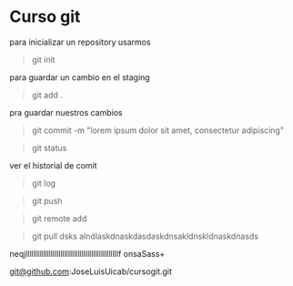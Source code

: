  
# Curso git 

 para inicializar
 un repository usarmos <br>
 > git init

 para guardar un cambio en el staging
 > git add .

pra guardar nuestros cambios
> git commit -m "lorem ipsum dolor sit amet, consectetur adipiscing"


> git status

ver el historial de comit
> git log

> git push

> git remote add 

> git pull
dsks alndlaskdnaskdasdaskdnsakldnskldnaskdnasds

neqjllllllllllllllllllllllllllllllllllllllllllllllllf onsaSass+

git@github.com:JoseLuisUicab/cursogit.git